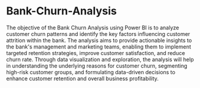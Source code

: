 # Bank-Churn-Analysis

The objective of the Bank Churn Analysis using Power BI is to analyze customer churn patterns and identify the key factors influencing customer attrition within the bank. The analysis aims to provide actionable insights to the bank's management and marketing teams, enabling them to implement targeted retention strategies, improve customer satisfaction, and reduce churn rate. Through data visualization and exploration, the analysis will help in understanding the underlying reasons for customer churn, segmenting high-risk customer groups, and formulating data-driven decisions to enhance customer retention and overall business profitability.



